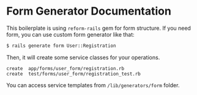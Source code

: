 # Form Generator Documentation
This boilerplate is using `reform-rails` gem for form structure. If you need form, you can use custom form generator like that:
```bash
$ rails generate form User::Registration 
```

Then, it will create some service classes for your operations.
```
create  app/forms/user_form/registration.rb
create  test/forms/user_form/registration_test.rb
```

You can access service templates from `/lib/generators/form` folder.
